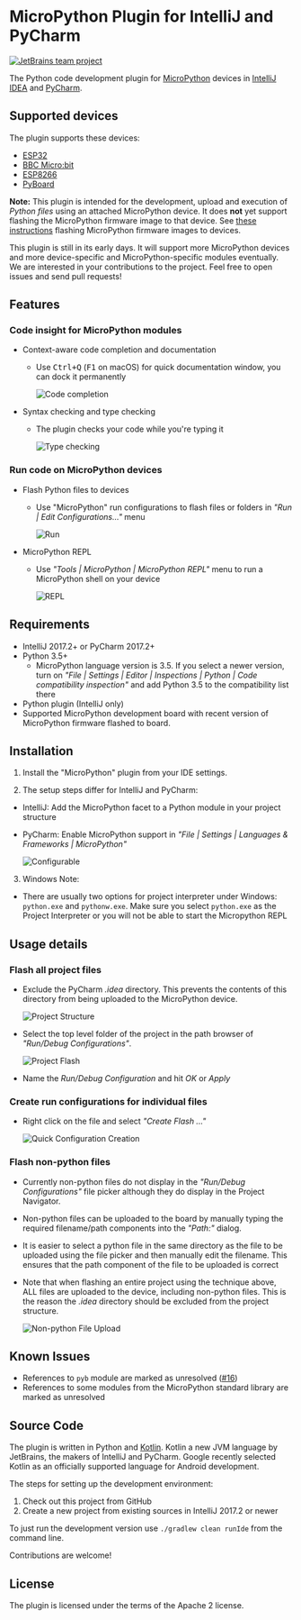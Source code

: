 # MicroPython Plugin for IntelliJ and PyCharm

[![JetBrains team project](http://jb.gg/badges/team.svg)](https://confluence.jetbrains.com/display/ALL/JetBrains+on+GitHub)

The Python code development plugin for [MicroPython](http://micropython.org/) devices in
[IntelliJ IDEA](https://www.jetbrains.com/idea/) and [PyCharm](https://www.jetbrains.com/pycharm/).


## Supported devices

The plugin supports these devices:

* [ESP32](https://github.com/)
* [BBC Micro:bit](https://github.com/vlasovskikh/intellij-micropython/wiki/BBC-Micro%3Abit)
* [ESP8266](https://github.com/vlasovskikh/intellij-micropython/wiki/ESP8266)
* [PyBoard](https://github.com/vlasovskikh/intellij-micropython/wiki/Pyboard)


**Note:** This plugin is intended for the development, upload and execution of _Python files_ using an attached
MicroPython device. It does **not** yet support flashing the MicroPython firmware image to that device. See
[these instructions](http://micropython.org/download) flashing MicroPython firmware images to devices.

This plugin is still in its early days. It will support more MicroPython devices and more
device-specific and MicroPython-specific modules eventually. We are interested in your
contributions to the project. Feel free to open issues and send pull requests!


## Features


### Code insight for MicroPython modules

* Context-aware code completion and documentation
    * Use <kbd>Ctrl+Q</kbd> (<kbd>F1</kbd> on macOS) for quick documentation window, you can dock it permanently

      ![Code completion](media/code-completion.png)

* Syntax checking and type checking
    * The plugin checks your code while you're typing it

      ![Type checking](media/type-checking.png)


### Run code on MicroPython devices

* Flash Python files to devices
    * Use "MicroPython" run configurations to flash files or folders in <em>"Run | Edit Configurations..."</em> menu

      ![Run](media/run.png)

* MicroPython REPL
    * Use <em>"Tools | MicroPython | MicroPython REPL"</em> menu to run a MicroPython shell on your device

      ![REPL](media/repl.png)


## Requirements

* IntelliJ 2017.2+ or PyCharm 2017.2+
* Python 3.5+
    * MicroPython language version is 3.5. If you select a newer version, turn on <em>"File | Settings | Editor |
      Inspections | Python | Code compatibility inspection"</em> and add Python 3.5 to the compatibility list there
* Python plugin (IntelliJ only)
* Supported MicroPython development board with recent version of MicroPython firmware flashed to board.


## Installation

1. Install the "MicroPython" plugin from your IDE settings.

2. The setup steps differ for IntelliJ and PyCharm:
* IntelliJ: Add the MicroPython facet to a Python module in your project structure
* PyCharm: Enable MicroPython support in <em>"File | Settings | Languages & Frameworks | MicroPython"</em>

  ![Configurable](media/configurable.png)

3. Windows Note:
* There are usually two options for project interpreter under Windows: `python.exe` and `pythonw.exe`. Make sure you
  select `python.exe` as the Project Interpreter or you will not be able to start the Micropython REPL


## Usage details


### Flash all project files

* Exclude the PyCharm <em>.idea</em> directory.
  This prevents the contents of this directory from being uploaded to the MicroPython device.

    ![Project Structure](media/project-structure.png)

* Select the top level folder of the project in the path browser of <em>"Run/Debug Configurations"</em>.

    ![Project Flash](media/project-flash.png)

* Name the <em>Run/Debug Configuration</em> and hit <em>OK</em> or <em>Apply</em>


### Create run configurations for individual files

* Right click on the file and select <em>"Create Flash ..."</em>

    ![Quick Configuration Creation](media/create-config.png)


### Flash non-python files

* Currently non-python files do not display in the <em>"Run/Debug Configurations"</em> file picker although they do
  display in the Project Navigator.
* Non-python files can be uploaded to the board by manually typing the required filename/path components into the
  <em>"Path:"</em> dialog.
* It is easier to select a python file in the same directory as the file to be uploaded using the file picker and then
  manually edit the filename. This ensures that the path component of the file to be uploaded is correct
* Note that when flashing an entire project using the technique above, ALL files are uploaded to the device, including
  non-python files. This is the reason the <em>.idea</em> directory should be excluded from the project structure.

    ![Non-python File Upload](media/json-upload.png)


## Known Issues

* References to `pyb` module are marked as unresolved ([#16](https://github.com/vlasovskikh/intellij-micropython/issues/16))
* References to some modules from the MicroPython standard library are marked as unresolved


## Source Code

The plugin is written in Python and [Kotlin](https://kotlinlang.org/). Kotlin a new JVM language by JetBrains, the
makers of IntelliJ and PyCharm. Google recently selected Kotlin as an officially supported language for Android
development.

The steps for setting up the development environment:

1. Check out this project from GitHub
2. Create a new project from existing sources in IntelliJ 2017.2 or newer

To just run the development version use `./gradlew clean runIde` from the command line.

Contributions are welcome!


## License

The plugin is licensed under the terms of the Apache 2 license.
